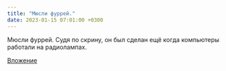 ```yaml
---
title: "Мюсли фуррей."
date: 2023-01-15 07:01:00 +0300
---
```


Мюсли фуррей.
Судя по скрину, он был сделан ещё когда компьютеры работали на радиолампах.

[Вложение](/assets/vk_photos/2/_c5PkH4UVXk.jpg)
